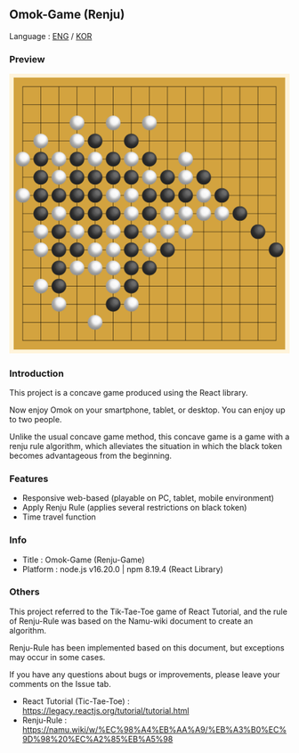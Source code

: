 ## Omok-Game (Renju)

Language : [ENG](./README.md) / [KOR](./README_korean.md)

### Preview
![preview](./preview.png)


### Introduction
This project is a concave game produced using the React library.

Now enjoy Omok on your smartphone, tablet, or desktop. You can enjoy up to two people.

Unlike the usual concave game method, this concave game is a game with a renju rule algorithm, which alleviates the situation in which the black token becomes advantageous from the beginning.


### Features
- Responsive web-based (playable on PC, tablet, mobile environment)
- Apply Renju Rule (applies several restrictions on black token)
- Time travel function


### Info
- Title : Omok-Game (Renju-Game)
- Platform : node.js v16.20.0 | npm 8.19.4 (React Library)


### Others
This project referred to the Tik-Tae-Toe game of React Tutorial, and the rule of Renju-Rule was based on the Namu-wiki document to create an algorithm.

Renju-Rule has been implemented based on this document, but exceptions may occur in some cases.

If you have any questions about bugs or improvements, please leave your comments on the Issue tab.


- React Tutorial (Tic-Tae-Toe) : https://legacy.reactjs.org/tutorial/tutorial.html
- Renju-Rule : https://namu.wiki/w/%EC%98%A4%EB%AA%A9/%EB%A3%B0%EC%9D%98%20%EC%A2%85%EB%A5%98
